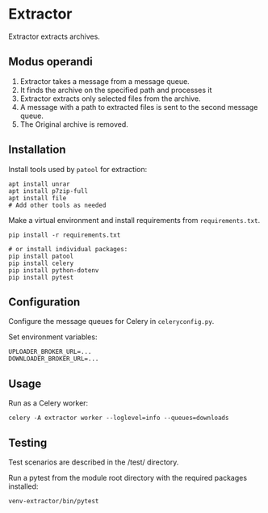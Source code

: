 # Extractor

Extractor extracts archives.

## Modus operandi

1. Extractor takes a message from a message queue.
2. It finds the archive on the specified path and processes it
3. Extractor extracts only selected files from the archive.
4. A message with a path to extracted files is sent to the second message queue.
5. The Original archive is removed.

## Installation

Install tools used by `patool` for extraction:
```shell
apt install unrar
apt install p7zip-full
apt install file
# Add other tools as needed
```

Make a virtual environment and install requirements from `requirements.txt`.
```shell
pip install -r requirements.txt

# or install individual packages:
pip install patool
pip install celery
pip install python-dotenv
pip install pytest
```

## Configuration

Configure the message queues for Celery in `celeryconfig.py`.

Set environment variables:
```dotenv
UPLOADER_BROKER_URL=...
DOWNLOADER_BROKER_URL=...
```

## Usage

Run as a Celery worker:
```shell
celery -A extractor worker --loglevel=info --queues=downloads
```

## Testing

Test scenarios are described in the /test/ directory.

Run a pytest from the module root directory with the required packages installed:
```shell
venv-extractor/bin/pytest 
```
